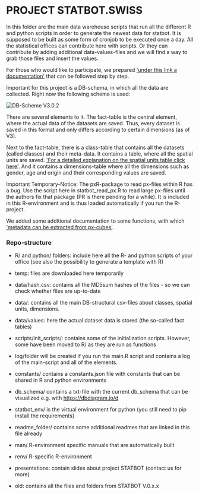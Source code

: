 # PROJECT STATBOT.SWISS

In this folder are the main data warehouse scripts that run all the different R and python scripts in order to generate the newest data for statbot. It is supposed to be built as some form of cronjob to be executed once a day. All the statistical offices can contribute here with scripts. Or they can contribute by adding additional data-values-files and we will find a way to grab those files and insert the values.

For those who would like to participate, we prepared ['under this link a documentation'](docs/articles/data_collection.html) that can be followed step by step.

Important for this project is a DB-schema, in which all the data are collected. Right now the following schema is used:

![DB-Scheme V3.0.2](https://user-images.githubusercontent.com/12788884/150325562-f36b60e2-6b70-43cc-aad3-a4d3cd41088a.png)

There are several elements to it. The fact-table is the central element, where the actual data of the datasets are saved. Thus, every dataset is saved in this format and only differs according to certain dimensions (as of V3).

Next to the fact-table, there is a class-table that contains all the datasets (called classes) and their meta-data. It contains a table, where all the spatial units are saved. ['For a detailed explanation on the spatial units table click here'](readme_folder/spatialunits.md). And it contains a dimensions-table where all the dimensions such as gender, age and origin and their corresponding values are saved. 

Important Temporary-Notice: The pxR-package to read px-files within R has a bug. Use the script here in statbot_read_px.R to read large px-files until the authors fix that package (PR is there pending for a while). It is included in this R-environment and is thus loaded automatically if you run the R-project.

We added some additional documentation to some functions, with which ['metadata can be extracted from px-cubes'](docs/articles/metadata.html).


### Repo-structure

- R/ and python/ folders: include here all the R- and python scripts of your office (see also the possibility to generate a template with R)
- temp: files are downloaded here temporarily
- data/hash.csv: contains all the MD5sum hashes of the files - so we can check whether files are up-to-date
- data/: contains all the main DB-structural csv-files about classes, spatial units, dimensions.  
- data/values: here the actual dataset data is stored (the so-called fact tables)
- scripts/init_scripts/: contains some of the initialization scripts. However, some have been moved to R/ as they are run as functions
- log/folder will be created if you run the main.R script and contains a log of the main-script and all of the elements.
- constants/ contains a constants.json file with constants that can be shared in R and python environments
- db_schema/ contains a txt-file with the current db_schema that can be visualized e.g. with https://dbdiagram.io/d
- statbot_env/ is the virtual environment for python (you still need to pip install the requirements)
- readme_folder/ contains some additional readmes that are linked in this file already
- man/ R-environment specific manuals that are automatically built
- renv/ R-specific R-environment

- presentations: contain slides about project STATBOT (contact us for more)
- old: contains all the files and folders from STATBOT V.0.x.x








